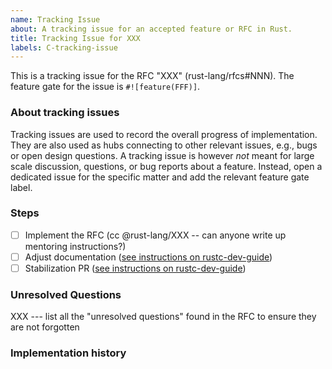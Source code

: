 ```yaml
---
name: Tracking Issue
about: A tracking issue for an accepted feature or RFC in Rust.
title: Tracking Issue for XXX
labels: C-tracking-issue
---
```

<!--
NOTE: For library features, please use the "Library Tracking Issue" template instead.

Thank you for creating a tracking issue! 📜 Tracking issues are for tracking a
feature from implementation to stabilization. Make sure to include the relevant
RFC for the feature if it has one. Otherwise provide a short summary of the
feature and link any relevant PRs or issues, and remove any sections that are
not relevant to the feature.

Remember to add team labels to the tracking issue.
For a language team feature, this would e.g., be `T-lang`.
Such a feature should also be labeled with e.g., `F-my_feature`.
This label is used to associate issues (e.g., bugs and design questions) to the feature.
-->

This is a tracking issue for the RFC "XXX" (rust-lang/rfcs#NNN).
The feature gate for the issue is `#![feature(FFF)]`.

### About tracking issues

Tracking issues are used to record the overall progress of implementation.
They are also used as hubs connecting to other relevant issues, e.g., bugs or open design questions.
A tracking issue is however *not* meant for large scale discussion, questions, or bug reports about a feature.
Instead, open a dedicated issue for the specific matter and add the relevant feature gate label.

### Steps
<!--
Include each step required to complete the feature. Typically this is a PR
implementing a feature, followed by a PR that stabilizes the feature. However
for larger features an implementation could be broken up into multiple PRs.
-->

- [ ] Implement the RFC (cc @rust-lang/XXX -- can anyone write up mentoring
      instructions?)
- [ ] Adjust documentation ([see instructions on rustc-dev-guide][doc-guide])
- [ ] Stabilization PR ([see instructions on rustc-dev-guide][stabilization-guide])

[stabilization-guide]: https://rustc-dev-guide.rust-lang.org/stabilization_guide.html#stabilization-pr
[doc-guide]: https://rustc-dev-guide.rust-lang.org/stabilization_guide.html#documentation-prs

### Unresolved Questions
<!--
Include any open questions that need to be answered before the feature can be
stabilized.
-->

XXX --- list all the "unresolved questions" found in the RFC to ensure they are
not forgotten

### Implementation history

<!--
Include a list of all the PRs that were involved in implementing the feature.
-->
